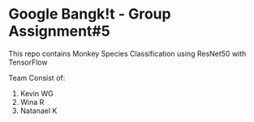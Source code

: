 # Google Bangk!t - Group Assignment#5
This repo contains Monkey Species Classification using ResNet50 with TensorFlow

Team Consist of:
1. Kevin WG
2. Wina R
3. Natanael K
 
